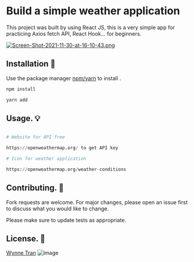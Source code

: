 # Build a simple weather application

This project was built by using React JS, this is a very simple app for practicing Axios fetch API, React Hook... for beginners.

[![Screen-Shot-2021-11-30-at-16-10-43.png](https://i.postimg.cc/s26wG9Ww/Screen-Shot-2021-11-30-at-16-10-43.png)](https://postimg.cc/8Fvhqvt6)

## Installation 🚀

Use the package manager [npm/yarn](https://pip.pypa.io/en/stable/) to install .

```bash
npm install
```


```bash
yarn add
```

## Usage.  💡 

```python

# Website for API free

https://openweathermap.org/ to get API key

# Icon for weather application

https://openweathermap.org/weather-conditions 


```

## Contributing. 🙌 
Fork requests are welcome. For major changes, please open an issue first to discuss what you would like to change.

Please make sure to update tests as appropriate.

## License. 💞️ 
[Wynne Tran](https://github.com/Wynne-Tran)
![image](https://user-images.githubusercontent.com/63073395/144142620-a0a4247d-9133-440a-bc70-1ba66c0a6d3f.png)
